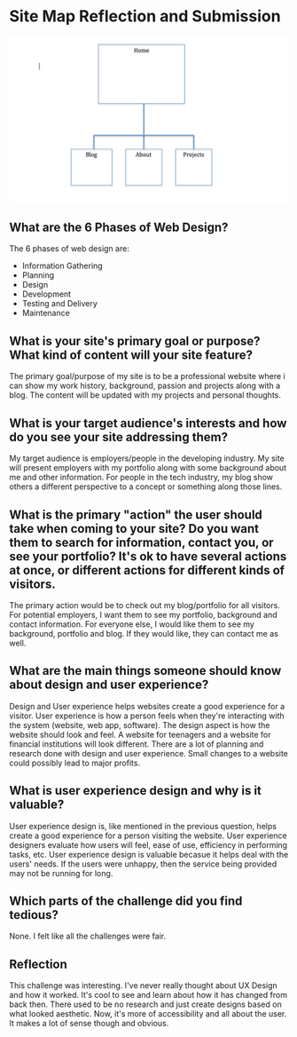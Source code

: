 # Site Map Reflection and Submission

![Alt text](./imgs/site-map.png)

## What are the 6 Phases of Web Design?

The 6 phases of web design are:
 - Information Gathering
 - Planning
 - Design
 - Development
 - Testing and Delivery
 - Maintenance

## What is your site's primary goal or purpose? What kind of content will your site feature?

The primary goal/purpose of my site is to be a professional website where i can show my work history, background, passion and projects along with a blog. The content will be updated with my projects and personal thoughts.

## What is your target audience's interests and how do you see your site addressing them?

My target audience is employers/people in the developing industry. My site will present employers with my portfolio along with some background about me and other information. For people in the tech industry, my blog show others a different perspective to a concept or something along those lines.

## What is the primary "action" the user should take when coming to your site? Do you want them to search for information, contact you, or see your portfolio? It's ok to have several actions at once, or different actions for different kinds of visitors.

The primary action would be to check out my blog/portfolio for all visitors. For potential employers, I want them to see my portfolio, background and contact information. For everyone else, I would like them to see my background, portfolio and blog. If they would like, they can contact me as well.

## What are the main things someone should know about design and user experience?

Design and User experience helps websites create a good experience for a visitor. User experience is how a person feels when they're interacting with the system (website, web app, software). The design aspect is how the website should look and feel. A website for teenagers and a website for financial institutions will look different. There are a lot of planning and research done with design and user experience. Small changes to a website could possibly lead to major profits.

## What is user experience design and why is it valuable?

User experience design is, like mentioned in the previous question, helps create a good experience for a person visiting the website. User experience designers evaluate how users will feel, ease of use, efficiency in performing tasks, etc. User experience design is valuable becasue it helps deal with the users' needs. If the users were unhappy, then the service being provided may not be running for long.

## Which parts of the challenge did you find tedious?

None. I felt like all the challenges were fair.

## Reflection

This challenge was interesting. I've never really thought about UX Design and how it worked. It's cool to see and learn about how it has changed from back then. There used to be no research and just create designs based on what looked aesthetic. Now, it's more of accessibility and all about the user. It makes a lot of sense though and obvious.